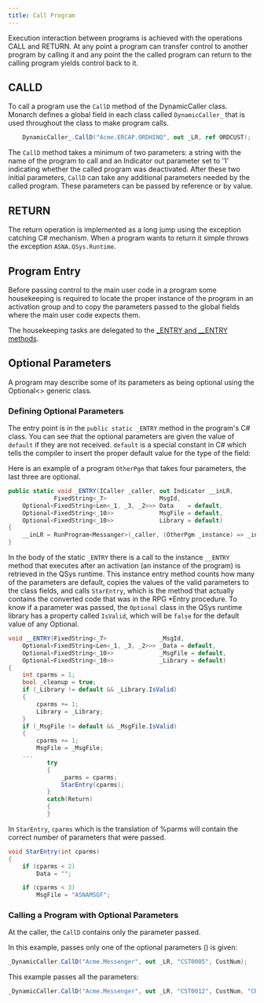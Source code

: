 ```yaml
---
title: Call Program
---
```


Execution interaction between programs is achieved with the operations CALL and RETURN. At any point a program can transfer control to another program by calling it and any point the the called program can return to the calling program yields control back to it.

## CALLD
To call a program use the ```CallD``` method of the DynamicCaller class. Monarch defines a global field in each class called ```DynamicCaller_``` that is used throughout the class to make program calls.

```cs
    DynamicCaller_.CallD("Acme.ERCAP.ORDHINQ", out _LR, ref ORDCUST);
```
The ```CallD``` method takes a minimum of two parameters: a string with the name of the program to call and an Indicator out parameter set to '1' indicating whether the called program was deactivated. After these two initial parameters, ```CallD``` can take any additional parameters needed by the called program. These parameters can be passed by reference or by value.

## RETURN
The return operation is implemented as a long jump using the exception catching C# mechanism.  When a program wants to return it simple throws the exception ```ASNA.QSys.Runtime```.

## Program Entry
Before passing control to the main user code in a program some housekeeping is required to locate the proper instance of the program in an activation group and to copy the parameters passed to the global fields where the main user code expects them.

The housekeeping tasks are delegated to the [_ENTRY and __ENTRY methods](program-entry.html).

## Optional Parameters
A program may describe some of its parameters as being optional using the Optional<> generic class.

### Defining Optional Parameters
The entry point is in the ```public static _ENTRY``` method in the program's C# class. You can see that the optional parameters are given the value of ```default``` if they are not received. ```default``` is a special constant in C# which tells the compiler to insert the proper default value for the type of the field:

Here is an example of a program ```OtherPgm``` that takes four parameters, the last three are optional.

```C#
public static void _ENTRY(ICaller _caller, out Indicator __inLR,
             FixedString<_7>               MsgId,
    Optional<FixedString<Len<_1, _3, _2>>> Data    = default,
    Optional<FixedString<_10>>             MsgFile = default,
    Optional<FixedString<_10>>             Library = default)
{
    __inLR = RunProgram<Messanger>(_caller, (OtherPgm _instance) => _instance.__ENTRY(MsgId, Data, MsgFile, Library));
}
```

In the body of the static ```_ENTRY``` there is a call to the instance ```__ENTRY``` method that executes after an activation (an instance of the program) is retrieved in the QSys runtime. This instance entry method counts how many of the parameters are default, copies the values of the valid parameters to the class fields, and calls ```StarEntry```, which is the method that actually contains the converted code that was in the RPG *Entry procedure. To know if a parameter was passed, the ```Optional``` class in the QSys runtime library has a property called ```IsValid```, which will be ```false``` for the default value of any Optional.

```C#
void __ENTRY(FixedString<_7>               _MsgId,
    Optional<FixedString<Len<_1, _3, _2>>> _Data = default,
    Optional<FixedString<_10>>             _MsgFile = default,
    Optional<FixedString<_10>>             _Library = default)
{
    int cparms = 1;
    bool _cleanup = true;
    if (_Library != default && _Library.IsValid)
    {
        cparms += 1;
        Library = _Library;
    }
    if (_MsgFile != default && _MsgFile.IsValid)
    {
        cparms += 1;
        MsgFile = _MsgFile;
    ...
           try
           {
               _parms = cparms;
               StarEntry(cparms);
           }
           catch(Return)
           {
           }
```

In ```StarEntry```, ```cparms``` which is the translation of %parms will contain the correct number of parameters that were passed.

```C#
void StarEntry(int cparms)
{
    if (cparms < 2)
        Data = "";

    if (cparms < 3)
        MsgFile = "ASNAMSGF";
```

### Calling a Program with Optional Parameters
At the caller, the ```CallD``` contains only the parameter passed.

In this example, passes only one of the optional parameters () is given:
```C#
_DynamicCaller.CallD("Acme.Messenger", out _LR, "CST0005", CustNum);
```

This example passes all the parameters:
```C#
_DynamicCaller.CallD("Acme.Messenger", out _LR, "CST0012", CustNum, "CRMMSGS", "TSODAL");
```




